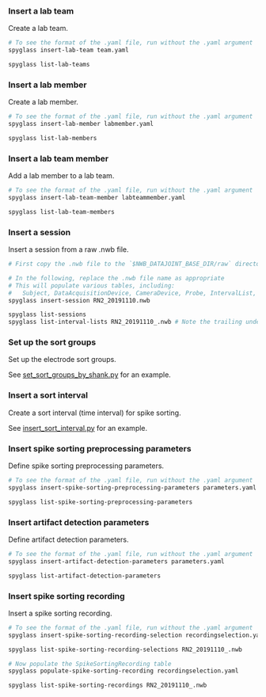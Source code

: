 ### Insert a lab team

Create a lab team.

```bash
# To see the format of the .yaml file, run without the .yaml argument
spyglass insert-lab-team team.yaml

spyglass list-lab-teams
```

### Insert a lab member

Create a lab member.

```bash
# To see the format of the .yaml file, run without the .yaml argument
spyglass insert-lab-member labmember.yaml

spyglass list-lab-members
```

### Insert a lab team member

Add a lab member to a lab team.

```bash
# To see the format of the .yaml file, run without the .yaml argument
spyglass insert-lab-team-member labteammember.yaml

spyglass list-lab-team-members
```

### Insert a session

Insert a session from a raw .nwb file.

```bash
# First copy the .nwb file to the `$NWB_DATAJOINT_BASE_DIR/raw` directory.

# In the following, replace the .nwb file name as appropriate
# This will populate various tables, including:
#   Subject, DataAcquisitionDevice, CameraDevice, Probe, IntervalList, ...
spyglass insert-session RN2_20191110.nwb

spyglass list-sessions
spyglass list-interval-lists RN2_20191110_.nwb # Note the trailing underscore here
```

### Set up the sort groups

Set up the electrode sort groups.

See [set_sort_groups_by_shank.py](./set_sort_groups_by_shank.py) for an example.

### Insert a sort interval

Create a sort interval (time interval) for spike sorting.

See [insert_sort_interval.py](./insert_sort_interval.py) for an example.

### Insert spike sorting preprocessing parameters

Define spike sorting preprocessing parameters.

```bash
# To see the format of the .yaml file, run without the .yaml argument
spyglass insert-spike-sorting-preprocessing-parameters parameters.yaml

spyglass list-spike-sorting-preprocessing-parameters
```

### Insert artifact detection parameters

Define artifact detection parameters.

```bash
# To see the format of the .yaml file, run without the .yaml argument
spyglass insert-artifact-detection-parameters parameters.yaml

spyglass list-artifact-detection-parameters
```

### Insert spike sorting recording

Insert a spike sorting recording.

```bash
# To see the format of the .yaml file, run without the .yaml argument
spyglass insert-spike-sorting-recording-selection recordingselection.yaml

spyglass list-spike-sorting-recording-selections RN2_20191110_.nwb

# Now populate the SpikeSortingRecording table
spyglass populate-spike-sorting-recording recordingselection.yaml

spyglass list-spike-sorting-recordings RN2_20191110_.nwb
```
